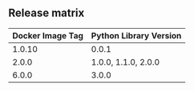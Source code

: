 ## Release matrix

| Docker Image Tag | Python Library Version |
|------------------|------------------------|
| 1.0.10 | 0.0.1 |
| 2.0.0 | 1.0.0, 1.1.0, 2.0.0 |
| 6.0.0 | 3.0.0 |
